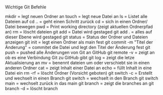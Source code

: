 Wichtige Git Befehle

mkdir = legt neuen Ordner an
touch = legt neue Datei an
ls = Listet alle Dateien auf
cd .. = geht einen Schritt zurück
cd <dateiname> = sich in einen Ordner/ Datei bewegen
pwd = Print working directory (zeigt aktuellen Ordnerpfad an)
rm <dateiname>= löscht dateien
git add <dateiname> = Datei wird gestaged
git add . = alles auf dieser Ebene wird gestaged
git status = Status der Ordner und Dateien anzeigen
git init = legt einen Ordner als main fest
git commit -m "Titel der Änderung" = commitet die Datei und legt den Titel der Änderung fest
git push = pushed alle Änderungen von Git an GitHub
git remote -v = zeigt an ob es eine Verbindung Git zu GitHub gibt
git log = zeigt die letze Aktualisierung an
mv = benennt dateien um oder verschiebt sie in einen anderen Ordner
cat <dateiname> = zeigt Inhalt einer Datei an
echo = füllt Inhalt in eine Datei ein
rm -rf <Ordnername> = löscht Ordner (Vorsicht geboten)
git switch -c <branchname> = Erstellt und wechselt in einen Branch
git switch <branchname> = wechselt in den Branch
git switch main = wechselt zurück in das main
git branch = zeigt die branches an
git branch -d<branchname> = löscht branch
